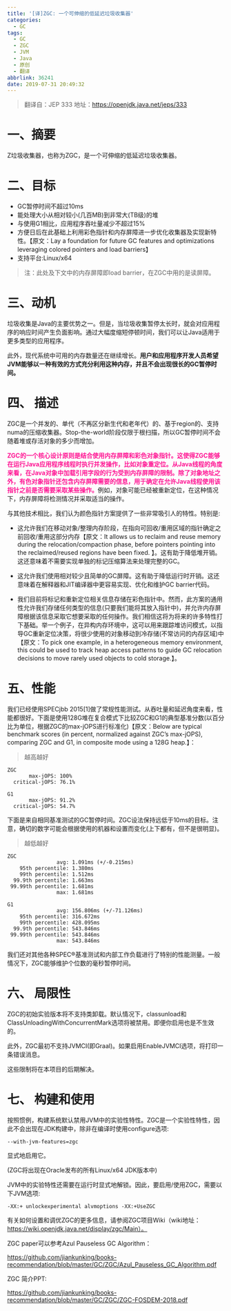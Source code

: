 ```yaml
---
title: '[译]ZGC: 一个可伸缩的低延迟垃圾收集器'
categories:
  - GC
tags:
  - GC
  - ZGC
  - JVM
  - Java
  - 原创
  - 翻译
abbrlink: 36241
date: 2019-07-31 20:49:32
---
```


> 翻译自：JEP 333
> 地址：https://openjdk.java.net/jeps/333

<!-- more -->

# 一、摘要
Z垃圾收集器，也称为ZGC，是一个可伸缩的低延迟垃圾收集器。

# 二、目标

* GC暂停时间不超过10ms
* 能处理大小从相对较小(几百MB)到非常大(TB级)的堆
* 与使用G1相比，应用程序吞吐量减少不超过15%
* 方便日后在此基础上利用彩色指针和内存屏障进一步优化收集器及实现新特性。【原文：Lay a foundation for future GC features and optimizations leveraging colored pointers and load barriers】
* 支持平台:Linux/x64

> 注：此处及下文中的内存屏障即load barrier，在ZGC中用的是读屏障。


# 三、动机

垃圾收集是Java的主要优势之一。但是，当垃圾收集暂停太长时，就会对应用程序的响应时间产生负面影响。通过大幅度缩短停顿时间，我们可以让Java适用于更多类型的应用程序。

此外，现代系统中可用的内存数量还在继续增长。**用户和应用程序开发人员希望JVM能够以一种有效的方式充分利用这种内存，并且不会出现很长的GC暂停时间。**

# 四、 描述

ZGC是一个并发的、单代（不再区分新生代和老年代）的、基于region的、支持numa的压缩收集器。Stop-the-world阶段仅限于根扫描，所以GC暂停时间不会随着堆或存活对象的多少而增加。

<font color=DeepPink>**ZGC的一个核心设计原则是结合使用内存屏障和彩色对象指针。这使得ZGC能够在运行Java应用程序线程时执行并发操作，比如对象重定位。从Java线程的角度来看，在Java对象中加载引用字段的行为受到内存屏障的限制。除了对象地址之外，有色对象指针还包含内存屏障需要的信息，用于确定在允许Java线程使用该指针之前是否需要采取某些操作。**</font>例如，对象可能已经被重新定位，在这种情况下，内存屏障将检测情况并采取适当的操作。

与其他技术相比，我们认为颜色指针方案提供了一些非常吸引人的特性。特别是:
* 这允许我们在移动对象/整理内存阶段，在指向可回收/重用区域的指针确定之前回收/重用这部分内存【原文：It allows us to reclaim and reuse memory during the relocation/compaction phase, before pointers pointing into the reclaimed/reused regions have been fixed. 】。这有助于降低堆开销。这还意味着不需要实现单独的标记压缩算法来处理完整的GC。

* 这允许我们使用相对较少且简单的GC屏障。这有助于降低运行时开销。这还意味着在解释器和JIT编译器中更容易实现、优化和维护GC barrier代码。

* 我们目前将标记和重新定位相关信息存储在彩色指针中。然而，此方案的通用性允许我们存储任何类型的信息(只要我们能将其放入指针中)，并允许内存屏障根据该信息采取它想要采取的任何操作。我们相信这将为将来的许多特性打下基础。举一个例子，在异构内存环境中，这可以用来跟踪堆访问模式，以指导GC重新定位决策，将很少使用的对象移动到冷存储(不常访问的内存区域)中【原文：To pick one example, in a heterogeneous memory environment, this could be used to track heap access patterns to guide GC relocation decisions to move rarely used objects to cold storage.】。

# 五、性能

我们已经使用SPECjbb 2015[1]做了常规性能测试。从吞吐量和延迟角度来看，性能都很好。下面是使用128G堆在复合模式下比较ZGC和G1的典型基准分数(以百分比为单位，根据ZGC的max-jOPS进行标准化)【原文：Below are typical benchmark scores (in percent, normalized against ZGC’s max-jOPS), comparing ZGC and G1, in composite mode using a 128G heap.】：
>越高越好
```
ZGC
       max-jOPS: 100%
  critical-jOPS: 76.1%

G1
       max-jOPS: 91.2%
  critical-jOPS: 54.7%
```
下面是来自相同基准测试的GC暂停时间。ZGC设法保持远低于10ms的目标。注意，确切的数字可能会根据使用的机器和设置而变化(上下都有，但不是很明显)。
> 越低越好
```
ZGC
                avg: 1.091ms (+/-0.215ms)
    95th percentile: 1.380ms
    99th percentile: 1.512ms
  99.9th percentile: 1.663ms
 99.99th percentile: 1.681ms
                max: 1.681ms

G1
                avg: 156.806ms (+/-71.126ms)
    95th percentile: 316.672ms
    99th percentile: 428.095ms
  99.9th percentile: 543.846ms
 99.99th percentile: 543.846ms
                max: 543.846ms
```
我们还对其他各种SPEC®基准测试和内部工作负载进行了特别的性能测量。一般情况下，ZGC能够维护个位数的毫秒暂停时间。

# 六、 局限性

ZGC的初始实验版本将不支持类卸载。默认情况下，classunload和ClassUnloadingWithConcurrentMark选项将被禁用。即便你启用也是不生效的。

此外，ZGC最初不支持JVMCI(即Graal)。如果启用EnableJVMCI选项，将打印一条错误消息。

这些限制将在本项目的后期解决。

# 七、 构建和使用

按照惯例，构建系统默认禁用JVM中的实验性特性。ZGC是一个实验性特性，因此不会出现在JDK构建中，除非在编译时使用configure选项:
```
--with-jvm-features=zgc
```
显式地启用它。

(ZGC将出现在Oracle发布的所有Linux/x64 JDK版本中)

JVM中的实验特性还需要在运行时显式地解锁。因此，要启用/使用ZGC，需要以下JVM选项:
```
-XX:+ unlockexperimental alvmoptions -XX:+UseZGC
```
有关如何设置和调优ZGC的更多信息，请参阅ZGC项目Wiki（wiki地址：https://wiki.openjdk.java.net/display/zgc/Main）。

ZGC paper可以参考Azul Pauseless GC Algorithm：

https://github.com/jiankunking/books-recommendation/blob/master/GC/ZGC/Azul_Pauseless_GC_Algorithm.pdf

ZGC 简介PPT:

https://github.com/jiankunking/books-recommendation/blob/master/GC/ZGC/ZGC-FOSDEM-2018.pdf